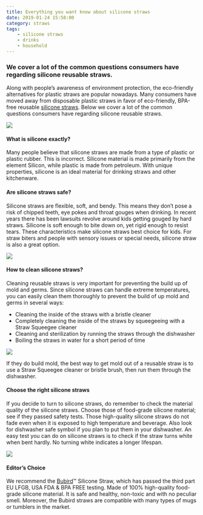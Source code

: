 ```yaml
---
title: Everything you want know about silicone straws
date: 2019-01-24 15:58:00
category: straws
tags:
	- silicone straws
	- drinks
	- household
---
```


### We cover a lot of the common questions consumers have regarding silicone reusable straws.

Along with people’s awareness of environment protection, the eco-friendly alternatives for plastic straws are popular nowadays. Many consumers have moved away from disposable plastic straws in favor of eco-friendly, BPA-free reusable [silicone straws](http://www.bubirdstraw.com). Below we cover a lot of the common questions consumers have regarding silicone reusable straws.

![](/images/1.png)

#### What is silicone exactly?

Many people believe that silicone straws are made from a type of plastic or plastic rubber. This is incorrect. Silicone material is made primarily from the element Silicon, while plastic is made from petroleum. With unique properties, silicone is an ideal material for drinking straws and other kitchenware.

<!-- more -->

#### Are silicone straws safe?

Silicone straws are flexible, soft, and bendy. This means they don’t pose a risk of chipped teeth, eye pokes and throat gouges when drinking. In recent years there has been lawsuits revolve around kids getting gouged by hard straws. Silicone is soft enough to bite down on, yet rigid enough to resist tears. These characteristics make silicone straws best choice for kids. For straw biters and people with sensory issues or special needs, silicone straw is also a great option. 

![](/images/2.png)

#### How to clean silicone straws?

Cleaning reusable straws is very important for preventing the build up of mold and germs. Since silicone straws can handle extreme temperatures, you can easily clean them thoroughly to prevent the build of up mold and germs in several ways:

- Cleaning the inside of the straws with a bristle cleaner
- Completely cleaning the inside of the straws by squeegeeing with a Straw Squeegee cleaner
- Cleaning and sterilization by running the straws through the dishwasher
- Boiling the straws in water for a short period of time 

![](/images/3.png)

If they do build mold, the best way to get mold out of a reusable straw is to use a Straw Squeegee cleaner or bristle brush, then run them through the dishwasher.

#### Choose the right silicone straws

If you decide to turn to silicone straws, do remember to check the material quality of the silicone straws. Choose those of food-grade silicone material; see if they passed safety tests. Those high-quality silicone straws do not fade even when it is exposed to high temperature and beverage. Also look for dishwasher safe symbol if you plan to put them in your dishwasher. An easy test you can do on silicone straws is to check if the straw turns white when bent hardly. No turning white indicates a longer lifespan.

![](/images/4.png)

#### Editor’s Choice

We recommend the [Bubird](www.bubirdstraw.com)™ Silicone Straw, which has passed the third part EU LFGB, USA FDA & BPA FREE testing. Made of 100% high-quality food-grade silicone material. It is safe and healthy, non-toxic and with no peculiar smell. Moreover, the Bubird straws are compatible with many types of mugs or tumblers in the market.
